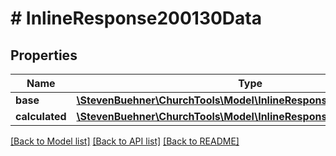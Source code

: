 # # InlineResponse200130Data

## Properties

Name | Type | Description | Notes
------------ | ------------- | ------------- | -------------
**base** | [**\StevenBuehner\ChurchTools\Model\InlineResponse200130Base**](InlineResponse200130Base.md) |  | [optional]
**calculated** | [**\StevenBuehner\ChurchTools\Model\InlineResponse200130Calculated**](InlineResponse200130Calculated.md) |  | [optional]

[[Back to Model list]](../../README.md#models) [[Back to API list]](../../README.md#endpoints) [[Back to README]](../../README.md)
